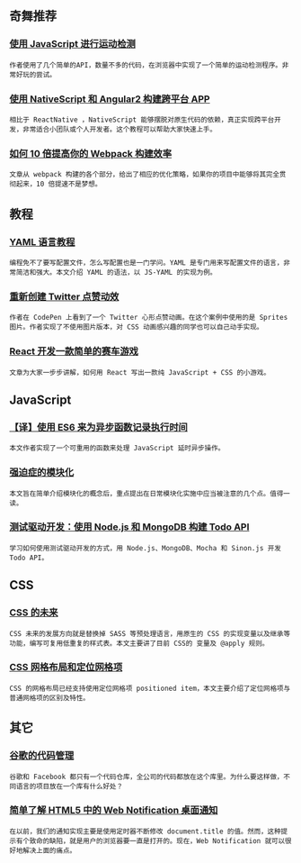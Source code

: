 
## 奇舞推荐

### [使用 JavaScript 进行运动检测](http://www.zcfy.cc/article/732)

    作者使用了几个简单的API，数量不多的代码，在浏览器中实现了一个简单的运动检测程序。非常好玩的尝试。

### [使用 NativeScript 和 Angular2 构建跨平台 APP](http://qianduan.guru/2016/07/03/create_cross_platform_app_with_nativescript_angular/)

    相比于 ReactNative ，NativeScript 能够摆脱对原生代码的依赖，真正实现跨平台开发，非常适合小团队或个人开发者。这个教程可以帮助大家快速上手。

### [如何 10 倍提高你的 Webpack 构建效率](http://eternalsky.me/ru-he-10-bei-ti-gao-ni-de-webpack-gou-jian-xiao-lu/)

    文章从 webpack 构建的各个部分，给出了相应的优化策略，如果你的项目中能够将其完全贯彻起来，10 倍提速不是梦想。

## 教程

### [YAML 语言教程](http://www.ruanyifeng.com/blog/2016/07/yaml.html)

    编程免不了要写配置文件，怎么写配置也是一门学问。YAML 是专门用来写配置文件的语言，非常简洁和强大。本文介绍 YAML 的语法，以 JS-YAML 的实现为例。

### [重新创建 Twitter 点赞动效](http://www.w3cplus.com/animation/recreating-the-twitter-heart-animation.html)

    作者在 CodePen 上看到了一个 Twitter 心形点赞动画。在这个案例中使用的是 Sprites 图片。作者实现了不使用图片版本，对 CSS 动画感兴趣的同学也可以自己动手实现。

### [React 开发一款简单的赛车游戏](https://blog.coding.net/blog/react-simple-game)

    文章为大家一步步讲解，如何用 React 写出一款纯 JavaScript + CSS 的小游戏。

## JavaScript

### [【译】使用 ES6 来为异步函数记录执行时间](https://www.h5jun.com/post/timing-asynchronous-functions-in-javascript-es6.html)

    本文作者实现了一个可重用的函数来处理 JavaScript 延时异步操作。

### [强迫症的模块化](http://efe.baidu.com/blog/an-obsessive-view-on-modularization/)

    本文旨在简单介绍模块化的概念后，重点提出在日常模块化实施中应当被注意的几个点。值得一读。

### [测试驱动开发：使用 Node.js 和 MongoDB 构建 Todo API](http://www.zcfy.cc/article/746)

    学习如何使用测试驱动开发的方式，用 Node.js、MongoDB、Mocha 和 Sinon.js 开发 Todo API。

## CSS

### [CSS 的未来](http://www.zcfy.cc/article/297)

    CSS 未来的发展方向就是替换掉 SASS 等预处理语言，用原生的 CSS 的实现变量以及继承等功能，编写可复用低重复的样式表。本文主要讲了目前 CSS的 变量及 @apply 规则。

### [CSS 网格布局和定位网格项](http://www.zcfy.cc/article/772)

    CSS 的网格布局已经支持使用定位网格项 positioned item，本文主要介绍了定位网格项与普通网格项的区别及特性。

## 其它

### [谷歌的代码管理](http://www.ruanyifeng.com/blog/2016/07/google-monolithic-source-repository.html)

    谷歌和 Facebook 都只有一个代码仓库，全公司的代码都放在这个库里。为什么要这样做，不同语言的项目放在一个库有什么好处？

### [简单了解 HTML5 中的 Web Notification 桌面通知](http://www.zhangxinxu.com/wordpress/2016/07/know-html5-web-notification/)

    在以前，我们的通知实现主要是使用定时器不断修改 document.title 的值。然而，这种提示有个致命的缺陷，就是用户的浏览器要一直是打开的。现在，Web Notification 就可以很好地解决上面的痛点。

